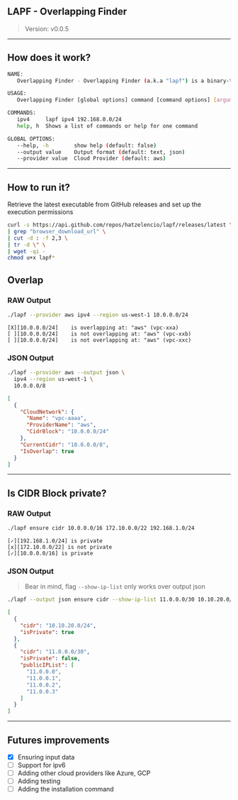 ## LAPF - Overlapping Finder

> Version: v0.0.5

------

## How does it work?

```bash
NAME:
   Overlapping Finder - Overlapping Finder (a.k.a "lapf") is a binary-tool made and built in golang to find possible overlapping CIDR Block notation through cloud providers (AWS)

USAGE:
   Overlapping Finder [global options] command [command options] [arguments...]

COMMANDS:
   ipv4     lapf ipv4 192.168.0.0/24
   help, h  Shows a list of commands or help for one command

GLOBAL OPTIONS:
   --help, -h        show help (default: false)
   --output value    Output format (default: text, json)
   --provider value  Cloud Provider (default: aws)
```

------

## How to run it?

Retrieve the latest executable from GitHub releases and set up the execution permissions

```bash
curl -s https://api.github.com/repos/hatzelencio/lapf/releases/latest \
| grep "browser_download_url" \
| cut -d : -f 2,3 \
| tr -d \" \
| wget -qi -
chmod u+x lapf*
```

## Overlap

### RAW Output

```bash
./lapf --provider aws ipv4 --region us-west-1 10.0.0.0/24
```

```text
[X][10.0.0.0/24]	is overlapping at: "aws" (vpc-xxa)
[ ][10.0.0.0/24]	is not overlapping at: "aws" (vpc-xxb)
[ ][10.0.0.0/24]	is not overlapping at: "aws" (vpc-xxc)
```

### JSON Output

```bash
./lapf --provider aws --output json \
  ipv4 --region us-west-1 \
  10.0.0.0/8
```

```json
[
  {
    "CloudNetwork": {
      "Name": "vpc-aaaa",
      "ProviderName": "aws",
      "CidrBlock": "10.0.0.0/24"
    },
    "CurrentCidr": "10.0.0.0/8",
    "IsOverlap": true
  }
]
```

------
## Is CIDR Block private?
### RAW Output

```bash
./lapf ensure cidr 10.0.0.0/16 172.10.0.0/22 192.168.1.0/24
```

```text
[✓][192.168.1.0/24] is private
[x][172.10.0.0/22] is not private
[✓][10.0.0.0/16] is private
```

### JSON Output

> Bear in mind, flag `--show-ip-list` only works over output json

```bash
./lapf --output json ensure cidr --show-ip-list 11.0.0.0/30 10.10.20.0/24
```

```json
[
  {
    "cidr": "10.10.20.0/24",
    "isPrivate": true
  },
  {
    "cidr": "11.0.0.0/30",
    "isPrivate": false,
    "publicIPList": [
      "11.0.0.0",
      "11.0.0.1",
      "11.0.0.2",
      "11.0.0.3"
    ]
  }
]
```

------

## Futures improvements

- [x] Ensuring input data
- [ ] Support for ipv6
- [ ] Adding other cloud providers like Azure, GCP
- [ ] Adding testing
- [ ] Adding the installation command   
